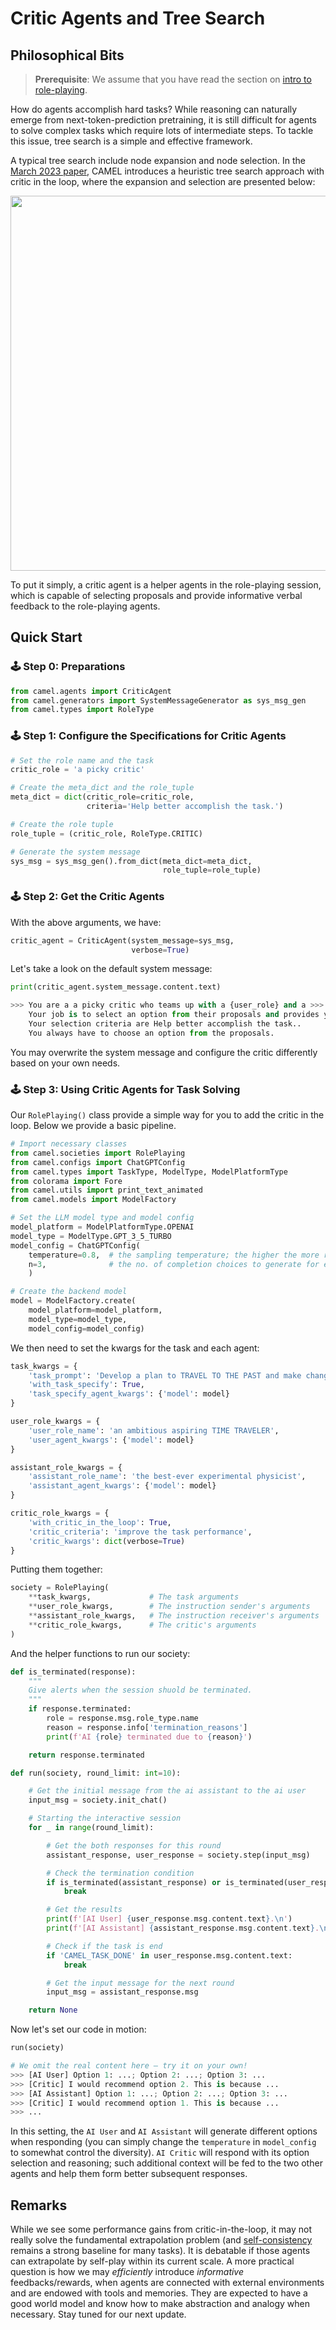 # Critic Agents and Tree Search

## Philosophical Bits

<!-- > *What magical trick makes us intelligent? The trick is that there is no trick. The power of intelligence stems from our vast diversity, not from any single, perfect principle.*
>
> -- Marvin Minsky, The Society of Mind, p. 308

In this section, we will take a spite of the task-oriented `RolyPlaying()` class. We design this in an instruction-following manner. The essence is that to solve a complex task, you can enable two communicative agents collabratively working together step by step to reach solutions. The main concepts include:
- **Task**: a task can be as simple as an idea, initialized by an inception prompt.
- **AI User**: the agent who is expected to provide instructions.
- **AI Assistant**: the agent who is expected to respond with solutions that fulfills the instructions. -->

> **Prerequisite**: We assume that you have read the section on [intro to role-playing](https://github.com/camel-ai/camel/wiki/Creating-Your-First-Agent-Society).

How do agents accomplish hard tasks? While reasoning can naturally emerge from next-token-prediction pretraining, it is still difficult for agents to solve complex tasks which require lots of intermediate steps. To tackle this issue, tree search is a simple and effective framework.

A typical tree search include node expansion and node selection. In the [March 2023 paper](https://arxiv.org/abs/2303.17760), CAMEL introduces a heuristic tree search approach with critic in the loop, where the expansion and selection are presented below:


<div style="text-align: center;">
    <img src="https://i.imgur.com/6x4ABpp.png" width="600">
</div>

To put it simply, a critic agent is a helper agents in the role-playing session, which is capable of selecting proposals and provide informative verbal feedback to the role-playing agents.


## Quick Start

### 🕹 Step 0: Preparations
```python
from camel.agents import CriticAgent
from camel.generators import SystemMessageGenerator as sys_msg_gen
from camel.types import RoleType
```

### 🕹 Step 1: Configure the Specifications for Critic Agents
```python
# Set the role name and the task
critic_role = 'a picky critic'

# Create the meta_dict and the role_tuple
meta_dict = dict(critic_role=critic_role,
                 criteria='Help better accomplish the task.')

# Create the role tuple
role_tuple = (critic_role, RoleType.CRITIC)

# Generate the system message
sys_msg = sys_msg_gen().from_dict(meta_dict=meta_dict,
                                  role_tuple=role_tuple)
```

### 🕹 Step 2: Get the Critic Agents
With the above arguments, we have:
```python
critic_agent = CriticAgent(system_message=sys_msg,
                           verbose=True)
```
Let's take a look on the default system message:
```python
print(critic_agent.system_message.content.text)

>>> You are a a picky critic who teams up with a {user_role} and a >>> {assistant_role} to solve a task: {task}.
    Your job is to select an option from their proposals and provides your explanations.
    Your selection criteria are Help better accomplish the task..
    You always have to choose an option from the proposals.
```
You may overwrite the system message and configure the critic differently based on your own needs.


### 🕹 Step 3: Using Critic Agents for Task Solving
Our `RolePlaying()` class provide a simple way for you to add the critic in the loop. Below we provide a basic pipeline.
```python
# Import necessary classes
from camel.societies import RolePlaying
from camel.configs import ChatGPTConfig
from camel.types import TaskType, ModelType, ModelPlatformType
from colorama import Fore
from camel.utils import print_text_animated
from camel.models import ModelFactory

# Set the LLM model type and model config
model_platform = ModelPlatformType.OPENAI
model_type = ModelType.GPT_3_5_TURBO
model_config = ChatGPTConfig(
    temperature=0.8,  # the sampling temperature; the higher the more random
    n=3,              # the no. of completion choices to generate for each input
    )

# Create the backend model
model = ModelFactory.create(
    model_platform=model_platform,
    model_type=model_type,
    model_config=model_config)
```
We then need to set the kwargs for the task and each agent:
```python
task_kwargs = {
    'task_prompt': 'Develop a plan to TRAVEL TO THE PAST and make changes.',
    'with_task_specify': True,
    'task_specify_agent_kwargs': {'model': model}
}

user_role_kwargs = {
    'user_role_name': 'an ambitious aspiring TIME TRAVELER',
    'user_agent_kwargs': {'model': model}
}

assistant_role_kwargs = {
    'assistant_role_name': 'the best-ever experimental physicist',
    'assistant_agent_kwargs': {'model': model}
}

critic_role_kwargs = {
    'with_critic_in_the_loop': True,
    'critic_criteria': 'improve the task performance',
    'critic_kwargs': dict(verbose=True)
}
```
Putting them together:
```python
society = RolePlaying(
    **task_kwargs,             # The task arguments
    **user_role_kwargs,        # The instruction sender's arguments
    **assistant_role_kwargs,   # The instruction receiver's arguments
    **critic_role_kwargs,      # The critic's arguments       
)
```
And the helper functions to run our society:
```python
def is_terminated(response):
    """
    Give alerts when the session shuold be terminated.
    """
    if response.terminated:
        role = response.msg.role_type.name
        reason = response.info['termination_reasons']
        print(f'AI {role} terminated due to {reason}')

    return response.terminated
```
```python
def run(society, round_limit: int=10):

    # Get the initial message from the ai assistant to the ai user
    input_msg = society.init_chat()

    # Starting the interactive session
    for _ in range(round_limit):

        # Get the both responses for this round
        assistant_response, user_response = society.step(input_msg)

        # Check the termination condition
        if is_terminated(assistant_response) or is_terminated(user_response):
            break

        # Get the results
        print(f'[AI User] {user_response.msg.content.text}.\n')
        print(f'[AI Assistant] {assistant_response.msg.content.text}.\n')

        # Check if the task is end
        if 'CAMEL_TASK_DONE' in user_response.msg.content.text:
            break

        # Get the input message for the next round
        input_msg = assistant_response.msg

    return None
```
Now let's set our code in motion:
```python
run(society)

# We omit the real content here – try it on your own!
>>> [AI User] Option 1: ...; Option 2: ...; Option 3: ...
>>> [Critic] I would recommend option 2. This is because ...
>>> [AI Assistant] Option 1: ...; Option 2: ...; Option 3: ...
>>> [Critic] I would recommend option 1. This is because ...
>>> ...
```

In this setting, the `AI User` and `AI Assistant` will generate different options when responding (you can simply change the `temperature` in `model_config` to somewhat control the diversity). `AI Critic` will respond with its option selection and reasoning; such additional context will be fed to the two other agents and help them form better subsequent responses.



## Remarks
While we see some performance gains from critic-in-the-loop, it may not really solve the fundamental extrapolation problem (and [self-consistency](https://arxiv.org/abs/2203.11171) remains a strong baseline for many tasks). It is debatable if those agents can extrapolate by self-play within its current scale. A more practical question is how we may *efficiently* introduce *informative* feedbacks/rewards, when agents are connected with external environments and are endowed with tools and memories. They are expected to have a good world model and know how to make abstraction and analogy when necessary. Stay tuned for our next update.
